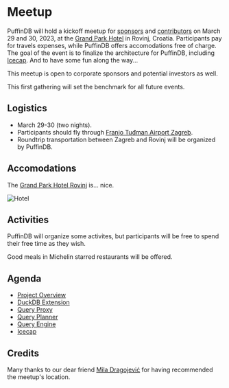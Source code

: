 # Meetup

PuffinDB will hold a kickoff meetup for [sponsors](../SPONSORS.md) and [contributors](../CONTRIBUTORS.md) on March 29 and 30, 2023, at the [Grand Park Hotel](https://www.maistra.com/properties/grand-park-hotel-rovinj/#/) in Rovinj, Croatia. Participants pay for travels expenses, while PuffinDB offers accomodations free of charge. The goal of the event is to finalize the architecture for PuffinDB, including [Icecap](../docs/Icecap.md). And to have some fun along the way...

This meetup is open to corporate sponsors and potential investors as well.

This first gathering will set the benchmark for all future events.

## Logistics
- March 29-30 (two nights).
- Participants should fly through [Franjo Tuđman Airport Zagreb](https://www.zagreb-airport.hr/en).
- Roundtrip transportation between Zagreb and Rovinj will be organized by PuffinDB.

## Accomodations
The [Grand Park Hotel Rovinj](https://www.maistra.com/properties/grand-park-hotel-rovinj/#/) is... nice.

![Hotel](https://user-images.githubusercontent.com/1074452/216159090-525d221e-838c-4746-a311-99c71b4a828d.jpeg)

## Activities
PuffinDB will organize some activites, but participants will be free to spend their free time as they wish.

Good meals in Michelin starred restaurants will be offered.

## Agenda
- [Project Overview](../README.md)
- [DuckDB Extension](../docs/Extension.md)
- [Query Proxy](../docs/Query%20Proxy.md)
- [Query Planner](../docs/Query%20Planner.md)
- [Query Engine](../docs/Query%20Engine.md)
- [Icecap](../docs/Icecap.md)

## Credits
Many thanks to our dear friend [Mila Dragojević](https://new.sewanee.edu/programs-of-study/politics/faculty-staff/mila-dragojevic/) for having recommended the meetup's location.
